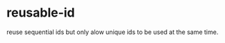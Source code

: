 reusable-id
===========

reuse sequential ids but only alow unique ids to be used at the same time.
